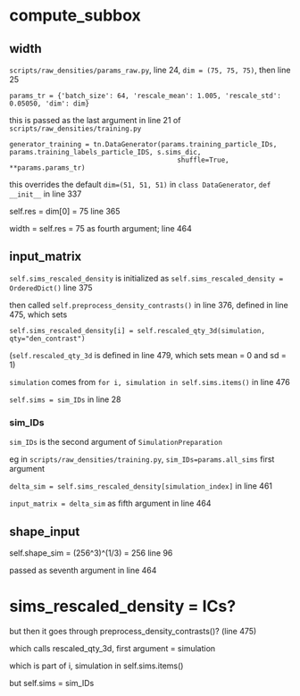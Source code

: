 # compute_subbox

## width

`scripts/raw_densities/params_raw.py`, line 24, `dim = (75, 75, 75)`, then line 25
```
params_tr = {'batch_size': 64, 'rescale_mean': 1.005, 'rescale_std': 0.05050, 'dim': dim}
```

this is passed as the last argument in line 21 of `scripts/raw_densities/training.py`
```
generator_training = tn.DataGenerator(params.training_particle_IDs, params.training_labels_particle_IDS, s.sims_dic,
                                          shuffle=True, **params.params_tr)
```            

this overrides the default `dim=(51, 51, 51)` in `class DataGenerator`, `def __init__` in line 337

self.res = dim[0] = 75 line 365

width = self.res = 75 as fourth argument; line 464                              

## input_matrix

`self.sims_rescaled_density` is initialized as `self.sims_rescaled_density = OrderedDict()` line 375

then called `self.preprocess_density_contrasts()` in line 376, defined in line 475, which sets
```
self.sims_rescaled_density[i] = self.rescaled_qty_3d(simulation, qty="den_contrast")
```

(`self.rescaled_qty_3d` is defined in line 479, which sets mean = 0 and sd = 1)

`simulation` comes from `for i, simulation in self.sims.items()` in line 476

`self.sims = sim_IDs` in line 28

### sim_IDs

`sim_IDs` is the second argument of `SimulationPreparation`

eg in `scripts/raw_densities/training.py`, `sim_IDs=params.all_sims` first argument

`delta_sim = self.sims_rescaled_density[simulation_index]` in line 461

`input_matrix = delta_sim` as fifth argument in line 464

## shape_input

self.shape_sim = (256^3)^(1/3) = 256 line 96

passed as seventh argument in line 464

# sims_rescaled_density = ICs?

but then it goes through preprocess_density_contrasts()? (line 475)

which calls rescaled_qty_3d, first argument = simulation

which is part of i, simulation in self.sims.items()

but self.sims = sim_IDs
